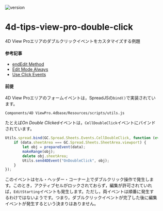 ![version](https://img.shields.io/badge/version-19%2B-5682DF)

# 4d-tips-view-pro-double-click
4D View Proエリアのダブルクリックイベントをカスタマイズする例題

#### 参考記事

* [endEdit Method](https://www.grapecity.com/spreadjs/docs/v14/online/SpreadJS~GC.Spread.Sheets.Worksheet~endEdit.html)
* [Edit Mode Always](https://www.grapecity.com/spreadjs/docs/v14/online/editmode.html)
* [Use Click Events](https://www.grapecity.com/spreadjs/docs/v14/online/sceventclick.html)

#### 前提

4D View Proエリアのフォームイベントは，SpreadJSの`bind()`で実装されています。

```
Components/4D ViewPro.4dbase/Resources/scripts/utils.js 
```

たとえば*On Double Clicked*イベントは，`CellDoubleClick`イベントにバインドされています。

```js
Utils.spread.bind(GC.Spread.Sheets.Events.CellDoubleClick, function (event, data) {
    if (data.sheetArea === GC.Spread.Sheets.SheetArea.viewport) {
        let obj = prepareEvent(data);
        makeRange(obj);
        delete obj.sheetArea;
        Utils.send4DEvent("OnDoubleClick", obj);
    }
});
```

このイベントはセル・ヘッダー・コーナー上でダブルクリック操作で発生します。このとき，アクティブセルがロックされておらず，編集が許可されていれば，`EditStarting`イベントも発生します。ただし，両イベントは順番に発生するわけではないようです。つまり，ダブルクリックイベントが完了した後に編集イベントが発生するという決まりはありません。
